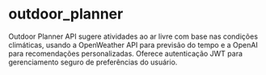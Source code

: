 # outdoor_planner
Outdoor Planner API sugere atividades ao ar livre com base nas condições climáticas, usando a OpenWeather API para previsão do tempo e a OpenAI para recomendações personalizadas. Oferece autenticação JWT para gerenciamento seguro de preferências do usuário.

